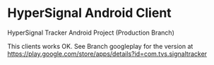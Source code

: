 HyperSignal Android Client
===========

HyperSignal Tracker Android Project (Production Branch)

This clients works OK. See Branch googleplay for the version at https://play.google.com/store/apps/details?id=com.tvs.signaltracker
